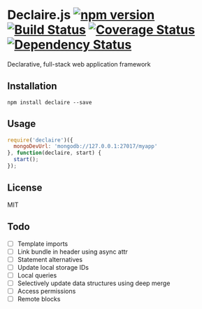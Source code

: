 Declaire.js [![npm version](https://badge.fury.io/js/declaire.svg)](http://badge.fury.io/js/declaire) [![Build Status](https://travis-ci.org/syntheticore/declaire.svg?branch=master)](https://travis-ci.org/syntheticore/declaire) [![Coverage Status](https://coveralls.io/repos/syntheticore/declaire/badge.svg)](https://coveralls.io/r/syntheticore/declaire) [![Dependency Status](https://david-dm.org/syntheticore/declaire.svg)](https://david-dm.org/syntheticore/declaire)
=========

Declarative, full-stack web application framework

## Installation

    npm install declaire --save

## Usage

  ```JavaScript
  require('declaire')({
    mongoDevUrl: 'mongodb://127.0.0.1:27017/myapp'
  }, function(declaire, start) {
    start();
  });
  ```

## License

  MIT

## Todo

  - [ ] Template imports
  - [ ] Link bundle in header using async attr
  - [ ] Statement alternatives
  - [ ] Update local storage IDs
  - [ ] Local queries
  - [ ] Selectively update data structures using deep merge
  - [ ] Access permissions
  - [ ] Remote blocks
